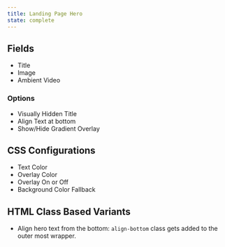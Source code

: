 ```yaml
---
title: Landing Page Hero
state: complete
---
```


## Fields

- Title
- Image
- Ambient Video

### Options
  - Visually Hidden Title
  - Align Text at bottom
  - Show/Hide Gradient Overlay

## CSS Configurations

- Text Color
- Overlay Color
- Overlay On or Off
- Background Color Fallback


## HTML Class Based Variants

- Align hero text from the bottom: `align-bottom` class gets added to the outer most wrapper.

